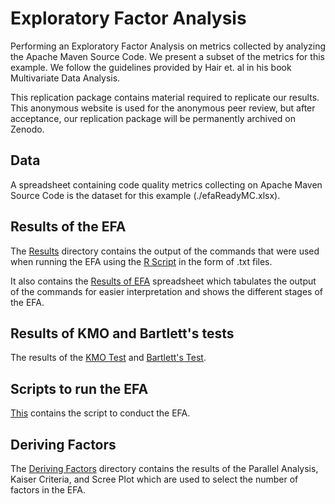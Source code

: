 
# Exploratory Factor Analysis

Performing an Exploratory Factor Analysis on metrics collected by analyzing the Apache Maven Source Code. We present a subset of the metrics for this example. We follow the guidelines provided by Hair et. al in his book Multivariate Data Analysis.

This replication package contains material required to replicate our results. This anonymous website is used for the anonymous peer review, but after acceptance, our replication package will be permanently archived on Zenodo. 

## Data

A spreadsheet containing code quality metrics collecting on Apache Maven Source Code is the dataset for this example (./efaReadyMC.xlsx).

## Results of the EFA

The [Results](./Results) directory contains the output of the commands that were used when running the EFA using the [R Script](./RCode.R) in the form of .txt files. 

It also contains the [Results of EFA](./Results/Results.xlsx) spreadsheet which tabulates the output of the commands for easier interpretation and shows the different stages of the EFA.

## Results of KMO and Bartlett's tests

The results of the [KMO Test](./kmo_bartlett/KMOtest.txt) and [Bartlett's Test](./kmo_bartlett/Bartlettstest.txt).

## Scripts to run the EFA 

[This](./RCode.R) contains the script to conduct the EFA.


## Deriving Factors

The [Deriving Factors](./derivingFactors) directory contains the results of the Parallel Analysis, Kaiser Criteria, and Scree Plot which are used to select the number of factors in the EFA. 


